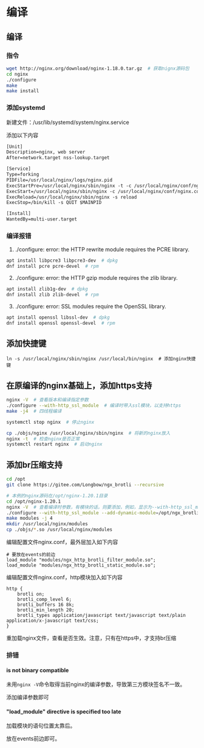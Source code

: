 # 编译

## 编译
### 指令

``` bash
wget http://nginx.org/download/nginx-1.18.0.tar.gz  # 获取nignx源码包
cd nginx
./configure
make
make install
```

### 添加systemd

新建文件：/usr/lib/systemd/system/nginx.service

添加以下内容

``` txt
[Unit]
Description=nginx, web server
After=network.target nss-lookup.target

[Service]
Type=forking
PIDFile=/usr/local/nginx/logs/nginx.pid
ExecStartPre=/usr/local/nginx/sbin/nginx -t -c /usr/local/nginx/conf/nginx.conf
ExecStart=/usr/local/nginx/sbin/nginx -c /usr/local/nginx/conf/nginx.conf
ExecReload=/usr/local/nginx/sbin/nginx -s reload
ExecStop=/bin/kill -s QUIT $MAINPID

[Install]
WantedBy=multi-user.target
```


### 编译报错

1. ./configure: error: the HTTP rewrite module requires the PCRE library.

``` bash
apt install libpcre3 libpcre3-dev  # dpkg
dnf install pcre pcre-devel  # rpm
```

2. ./configure: error: the HTTP gzip module requires the zlib library.

``` bash
apt install zlib1g-dev  # dpkg
dnf install zlib zlib-devel  # rpm
```

3. ./configure: error: SSL modules require the OpenSSL library.

``` bash
apt install openssl libssl-dev  # dpkg
dnf install openssl openssl-devel  # rpm
```

## 添加快捷键

```
ln -s /usr/local/nginx/sbin/nginx /usr/local/bin/nginx  # 添加nginx快捷键
```

## 在原编译的nginx基础上，添加https支持

``` bash
nginx -V  # 查看版本和编译指定参数
./configure --with-http_ssl_module  # 编译时带入ssl模块，以支持https
make -j4  # 四线程编译

systemctl stop nginx  # 停止nginx

cp ./objs/nginx /usr/local/nginx/sbin/nginx  # 将新的nginx放入
nginx -t  # 检查nginx是否正常
systemctl restart nginx  # 启动nginx
```

## 添加br压缩支持

```bash
cd /opt
git clone https://gitee.com/Longbow/ngx_brotli --recursive

# 本例的nginx源码在/opt/nginx-1.20.1目录
cd /opt/nginx-1.20.1
nginx -V  # 查看编译时参数，有模块的话，则要添加，例如，显示为--with-http_ssl_module，则下一行命令需要添加这个参数
./configure --with-http_ssl_module --add-dynamic-module=/opt/ngx_brotli/
make modules -j 4
mkdir /usr/local/nginx/modules
cp ./objs/*.so /usr/local/nginx/modules
```

编辑配置文件nginx.conf，最外层加入如下内容

```
# 要放在events的前边
load_module "modules/ngx_http_brotli_filter_module.so";
load_module "modules/ngx_http_brotli_static_module.so";
```

编辑配置文件nginx.conf，http模块加入如下内容

```
http {
    brotli on;
    brotli_comp_level 6;
    brotli_buffers 16 8k;
    brotli_min_length 20;
    brotli_types application/javascript text/javascript text/plain application/x-javascript text/css;
}
```

重加载nginx文件，查看是否生效。注意，只有在https中，才支持br压缩

### 排错

#### is not binary compatible

未用`nginx -V`命令取得当前nginx的编译参数，导致第三方模块签名不一致。

添加编译参数即可

#### "load_module" directive is specified too late

加载模块的语句位置太靠后。

放在events前边即可。

